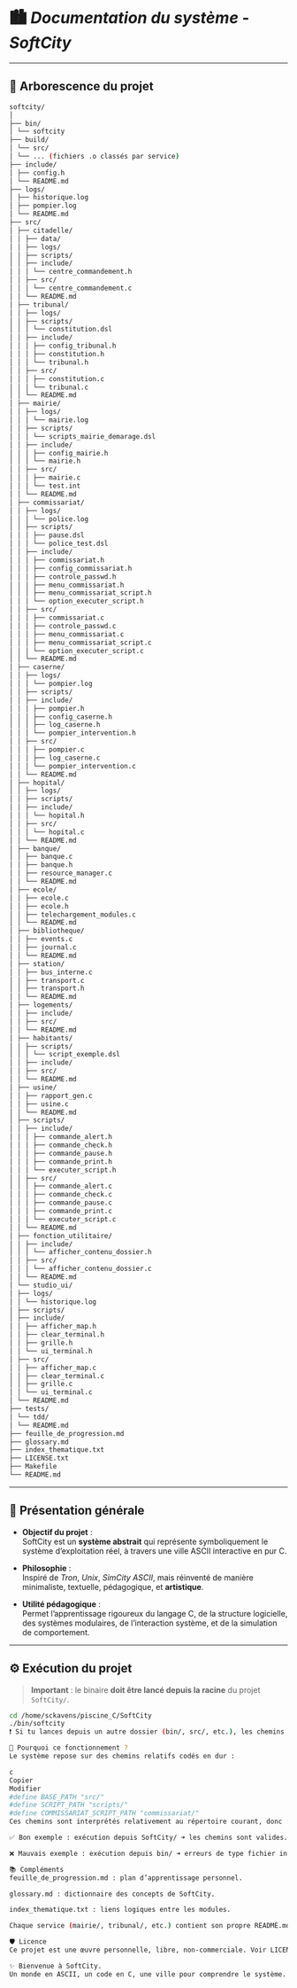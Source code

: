 # 🏙️ *Documentation du système - SoftCity*

---

## 📁 **Arborescence du projet**
```bash
softcity/
│
├── bin/
│ └── softcity
├── build/
│ └── src/
│ └── ... (fichiers .o classés par service)
├── include/
│ ├── config.h
│ └── README.md
├── logs/
│ ├── historique.log
│ ├── pompier.log
│ └── README.md
├── src/
│ ├── citadelle/
│ │ ├── data/
│ │ ├── logs/
│ │ ├── scripts/
│ │ ├── include/
│ │ │ └── centre_commandement.h
│ │ ├── src/
│ │ │ └── centre_commandement.c
│ │ └── README.md
│ ├── tribunal/
│ │ ├── logs/
│ │ ├── scripts/
│ │ │ └── constitution.dsl
│ │ ├── include/
│ │ │ ├── config_tribunal.h
│ │ │ ├── constitution.h
│ │ │ └── tribunal.h
│ │ ├── src/
│ │ │ ├── constitution.c
│ │ │ └── tribunal.c
│ │ └── README.md
│ ├── mairie/
│ │ ├── logs/
│ │ │ └── mairie.log
│ │ ├── scripts/
│ │ │ └── scripts_mairie_demarage.dsl
│ │ ├── include/
│ │ │ ├── config_mairie.h
│ │ │ └── mairie.h
│ │ ├── src/
│ │ │ ├── mairie.c
│ │ │ └── test.int
│ │ └── README.md
│ ├── commissariat/
│ │ ├── logs/
│ │ │ └── police.log
│ │ ├── scripts/
│ │ │ ├── pause.dsl
│ │ │ └── police_test.dsl
│ │ ├── include/
│ │ │ ├── commissariat.h
│ │ │ ├── config_commissariat.h
│ │ │ ├── controle_passwd.h
│ │ │ ├── menu_commissariat.h
│ │ │ ├── menu_commissariat_script.h
│ │ │ └── option_executer_script.h
│ │ ├── src/
│ │ │ ├── commissariat.c
│ │ │ ├── controle_passwd.c
│ │ │ ├── menu_commissariat.c
│ │ │ ├── menu_commissariat_script.c
│ │ │ └── option_executer_script.c
│ │ └── README.md
│ ├── caserne/
│ │ ├── logs/
│ │ │ └── pompier.log
│ │ ├── scripts/
│ │ ├── include/
│ │ │ ├── pompier.h
│ │ │ ├── config_caserne.h
│ │ │ ├── log_caserne.h
│ │ │ └── pompier_intervention.h
│ │ ├── src/
│ │ │ ├── pompier.c
│ │ │ ├── log_caserne.c
│ │ │ └── pompier_intervention.c
│ │ └── README.md
│ ├── hopital/
│ │ ├── logs/
│ │ ├── scripts/
│ │ ├── include/
│ │ │ └── hopital.h
│ │ ├── src/
│ │ │ └── hopital.c
│ │ └── README.md
│ ├── banque/
│ │ ├── banque.c
│ │ ├── banque.h
│ │ ├── resource_manager.c
│ │ └── README.md
│ ├── ecole/
│ │ ├── ecole.c
│ │ ├── ecole.h
│ │ ├── telechargement_modules.c
│ │ └── README.md
│ ├── bibliotheque/
│ │ ├── events.c
│ │ ├── journal.c
│ │ └── README.md
│ ├── station/
│ │ ├── bus_interne.c
│ │ ├── transport.c
│ │ ├── transport.h
│ │ └── README.md
│ ├── logements/
│ │ ├── include/
│ │ ├── src/
│ │ └── README.md
│ ├── habitants/
│ │ ├── scripts/
│ │ │ └── script_exemple.dsl
│ │ ├── include/
│ │ ├── src/
│ │ └── README.md
│ ├── usine/
│ │ ├── rapport_gen.c
│ │ ├── usine.c
│ │ └── README.md
│ ├── scripts/
│ │ ├── include/
│ │ │ ├── commande_alert.h
│ │ │ ├── commande_check.h
│ │ │ ├── commande_pause.h
│ │ │ ├── commande_print.h
│ │ │ └── executer_script.h
│ │ ├── src/
│ │ │ ├── commande_alert.c
│ │ │ ├── commande_check.c
│ │ │ ├── commande_pause.c
│ │ │ ├── commande_print.c
│ │ │ └── executer_script.c
│ │ └── README.md
│ ├── fonction_utilitaire/
│ │ ├── include/
│ │ │ └── afficher_contenu_dossier.h
│ │ ├── src/
│ │ │ └── afficher_contenu_dossier.c
│ │ └── README.md
│ └── studio_ui/
│ ├── logs/
│ │ └── historique.log
│ ├── scripts/
│ ├── include/
│ │ ├── afficher_map.h
│ │ ├── clear_terminal.h
│ │ ├── grille.h
│ │ └── ui_terminal.h
│ ├── src/
│ │ ├── afficher_map.c
│ │ ├── clear_terminal.c
│ │ ├── grille.c
│ │ └── ui_terminal.c
│ └── README.md
├── tests/
│ └── tdd/
│ └── README.md
├── feuille_de_progression.md
├── glossary.md
├── index_thematique.txt
├── LICENSE.txt
├── Makefile
└── README.md
```

---

## 🎯 **Présentation générale**

- **Objectif du projet** :  
  SoftCity est un **système abstrait** qui représente symboliquement le système d’exploitation réel, à travers une ville ASCII interactive en pur C.

- **Philosophie** :  
  Inspiré de *Tron*, *Unix*, *SimCity ASCII*, mais réinventé de manière minimaliste, textuelle, pédagogique, et **artistique**.

- **Utilité pédagogique** :  
  Permet l’apprentissage rigoureux du langage C, de la structure logicielle, des systèmes modulaires, de l’interaction système, et de la simulation de comportement.

---

## ⚙️ **Exécution du projet**

> **Important** : le binaire **doit être lancé depuis la racine** du projet `SoftCity/`.

```bash
cd /home/sckavens/piscine_C/SoftCity
./bin/softcity
❗ Si tu lances depuis un autre dossier (bin/, src/, etc.), les chemins internes vers les scripts, logs et données seront invalides.

🧠 Pourquoi ce fonctionnement ?
Le système repose sur des chemins relatifs codés en dur :

c
Copier
Modifier
#define BASE_PATH "src/"
#define SCRIPT_PATH "scripts/"
#define COMMISSARIAT_SCRIPT_PATH "commissariat/"
Ces chemins sont interprétés relativement au répertoire courant, donc :

✅ Bon exemple : exécution depuis SoftCity/ ➜ les chemins sont valides.

❌ Mauvais exemple : exécution depuis bin/ ➜ erreurs de type fichier introuvable.

📚 Compléments
feuille_de_progression.md : plan d’apprentissage personnel.

glossary.md : dictionnaire des concepts de SoftCity.

index_thematique.txt : liens logiques entre les modules.

Chaque service (mairie/, tribunal/, etc.) contient son propre README.md.

🛡️ Licence
Ce projet est une œuvre personnelle, libre, non-commerciale. Voir LICENSE.txt.

✨ Bienvenue à SoftCity.
Un monde en ASCII, un code en C, une ville pour comprendre le système.

